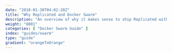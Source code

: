 ```yaml
---
date: "2018-01-30T04:02:20Z"
title: "Why Replicated and Docker Swarm"
description: "An overview of why it makes sense to ship Replicated with your Docker Swarm application"
weight: "8001"
categories: [ "Docker Swarm Guide" ]
index: "guides/swarm"
type: "guide"
gradient: "orangeToOrange"
---
```



